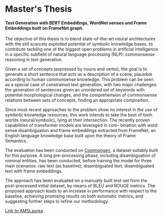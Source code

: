 # Master's Thesis 
#### Text Generation with BERT Embeddings, WordNet senses and Frame Embeddings built on FrameNet graph.

The objective of this thesis is to blend state-of-the-art neural architectures with the still scarcely exploited potential of symbolic knowledge bases, to contribute tackling one of the biggest open problems in artificial intelligence in a specific subfield of natural language processing (NLP): commonsense reasoning in text generation.

Given a set of concepts (expressed by nouns and verbs), the goal is to generate a short sentence that acts as a description of a scene, plausible according to human commonsense knowledge. This problem can be seen as a special case of constrained text generation, with two major challenges: the generation of sentences given an unordered set of keywords with potential morphological changes, and the comprehension of commonsense relations between sets of concepts, finding an appropriate composition.

Since most recent approaches to the problem show no interest in the use of symbolic knowledge resources, this work intends to take the best of both worlds (neural/symbolic), lying at their intersection.
The recently proven capabilities of transformer models are leveraged in com- bination with word sense disambiguation and frame embeddings extracted from FrameNet, an English language knowledge base built upon the theory of Frame Semantics.

The evaluation has been conducted on [Commongen](https://inklab.usc.edu/CommonGen), a dataset suitably built for this purpose. A long pre-processing phase, including disambiguation of nominal entities, has been conducted, before training the model for three main scenarios: raw text (as baseline); disambiguated text; disambiguated text with frame embeddings.

The approach has been evaluated on a manually built test-set from the post-processed initial dataset, by means of BLEU and ROUGE metrics. The proposed approach leads to an increase in performance with respect to the baseline, achieving promising results on both automatic metrics, and suggesting further steps to refine our methodology.

[Link to AMSLaurea](https://amslaurea.unibo.it/20397/)
